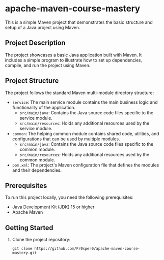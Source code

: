 # apache-maven-course-mastery

This is a simple Maven project that demonstrates the basic structure and setup of a Java project using Maven.

## Project Description

The project showcases a basic Java application built with Maven. It includes a simple program to illustrate how to set up dependencies, compile, and run the project using Maven.

## Project Structure

The project follows the standard Maven multi-module directory structure:

- `service`: The main service module contains the main business logic and functionality of the application.
    - `src/main/java`: Contains the Java source code files specific to the service module.
    - `src/main/resources`: Holds any additional resources used by the service module.
- `common`: The helping common module contains shared code, utilities, and configurations that can be used by multiple modules.
    - `src/main/java`: Contains the Java source code files specific to the common module.
    - `src/main/resources`: Holds any additional resources used by the common module.
- `pom.xml`: The project's Maven configuration file that defines the modules and their dependencies.

## Prerequisites

To run this project locally, you need the following prerequisites:

- Java Development Kit (JDK) 15 or higher
- Apache Maven

## Getting Started

1. Clone the project repository:

   ```shell
   git clone https://github.com/Pr0sper0/apache-maven-course-mastery.git